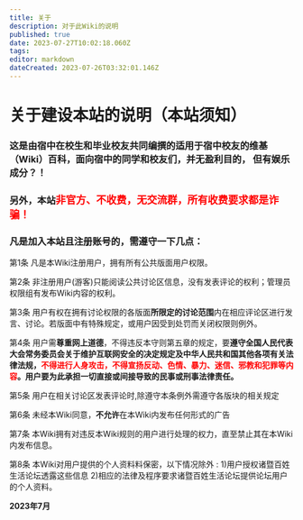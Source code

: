 ```yaml
---
title: 关于
description: 对于此Wiki的说明
published: true
date: 2023-07-27T10:02:18.060Z
tags: 
editor: markdown
dateCreated: 2023-07-26T03:32:01.146Z
---
```


# 关于建设本站的说明（本站须知）

### 这是由宿中在校生和毕业校友共同编撰的适用于宿中校友的维基（Wiki）百科，面向宿中的同学和校友们，并无盈利目的， <span class="heimu" title="你知道的太多了">但有娱乐成分？！</span>

### 另外，本站<font color=red size=4>非官方、不收费，无交流群，所有收费要求都是诈骗！</font>   
### 凡是加入本站且注册账号的，需遵守一下几点：

第1条	凡是本Wiki注册用户，拥有所有公共版面用户权限。

第2条	非注册用户(游客)只能阅读公共讨论区信息，没有发表评论的权利；管理员权限组有发布Wiki内容的权利。

第3条	用户有权在拥有讨论权限的各版面**所限定的讨论范围**内在相应评论区进行发言、讨论。若版面中有特殊规定，或用户因受到处罚而关闭权限则例外。

第4条	用户需**尊重网上道德**，不得违反本守则第五章的规定，要**遵守全国人民代表大会常务委员会关于维护互联网安全的决定规定及中华人民共和国其他各项有关法律法规，<font color='#FF0000'>不得进行人身攻击，不得宣扬反动、色情、暴力、迷信、邪教和犯罪等内容</font>。用户要为此承担一切直接或间接导致的民事或刑事法律责任。**

第5条	用户在相关讨论区发表评论时,除遵守本条例外需遵守各版块的相关规定

第6条	未经本Wiki同意，**不允许**在本Wiki内发布任何形式的广告

第7条	本Wiki拥有对违反本Wiki规则的用户进行处理的权力，直至禁止其在本Wiki内发布信息。

第8条 本Wiki对用户提供的个人资料料保密，以下情况除外 :
	1)用户授权诸暨百姓生活论坛透露这些信息
	2)相应的法律及程序要求诸暨百姓生活论坛提供论坛用户的个人资料。

**2023年7月**
